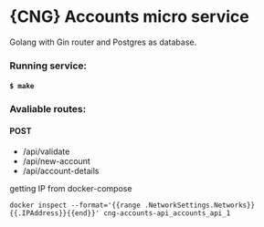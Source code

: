 # {CNG} Accounts micro service
Golang with Gin router and Postgres as database.

### Running service:

#### `$ make` 

### Avaliable routes:

#### POST
- /api/validate
- /api/new-account
- /api/account-details

getting IP from docker-compose 

```docker inspect --format='{{range .NetworkSettings.Networks}}{{.IPAddress}}{{end}}' cng-accounts-api_accounts_api_1```
